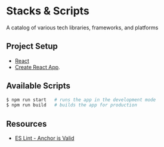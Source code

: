 # Stacks & Scripts

A catalog of various tech libraries, frameworks, and platforms

## Project Setup

* [React](https://reactjs.org/)
* [Create React App](https://github.com/facebook/create-react-app).

## Available Scripts


```bash
$ npm run start   # runs the app in the development mode
$ npm run build   # builds the app for production
```

## Resources

* [ES Lint - Anchor is Valid](https://github.com/evcohen/eslint-plugin-jsx-a11y/blob/master/docs/rules/anchor-is-valid.md)